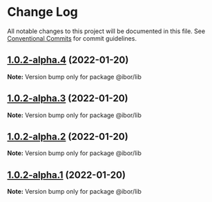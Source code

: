 # Change Log

All notable changes to this project will be documented in this file.
See [Conventional Commits](https://conventionalcommits.org) for commit guidelines.

## [1.0.2-alpha.4](https://github.com/borisov-ivan-2k1/LernaTest/compare/@ibor/lib@1.0.2-alpha.3...@ibor/lib@1.0.2-alpha.4) (2022-01-20)

**Note:** Version bump only for package @ibor/lib





## [1.0.2-alpha.3](https://github.com/borisov-ivan-2k1/LernaTest/compare/@ibor/lib@1.0.2-alpha.2...@ibor/lib@1.0.2-alpha.3) (2022-01-20)

**Note:** Version bump only for package @ibor/lib





## [1.0.2-alpha.2](https://github.com/borisov-ivan-2k1/LernaTest/compare/@ibor/lib@1.0.2-alpha.1...@ibor/lib@1.0.2-alpha.2) (2022-01-20)

**Note:** Version bump only for package @ibor/lib





## [1.0.2-alpha.1](https://github.com/borisov-ivan-2k1/LernaTest/compare/@ibor/lib@1.0.2-alpha.0...@ibor/lib@1.0.2-alpha.1) (2022-01-20)

**Note:** Version bump only for package @ibor/lib
